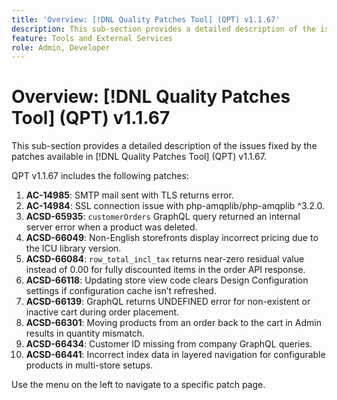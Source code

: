 ```yaml
---
title: 'Overview: [!DNL Quality Patches Tool] (QPT) v1.1.67'
description: This sub-section provides a detailed description of the issues fixed by the patches available in [!DNL Quality Patches Tool] (QPT) v1.1.67.
feature: Tools and External Services
role: Admin, Developer
---
```

# Overview: [!DNL Quality Patches Tool] (QPT) v1.1.67

This sub-section provides a detailed description of the issues fixed by the patches available in [!DNL Quality Patches Tool] (QPT) v1.1.67.

QPT v1.1.67 includes the following patches:
1. **AC-14985**: SMTP mail sent with TLS returns error.
1. **AC-14984**: SSL connection issue with php-amqplib/php-amqplib ^3.2.0.
1. **ACSD-65935**: `customerOrders` GraphQL query returned an internal server error when a product was deleted.
1. **ACSD-66049**: Non-English storefronts display incorrect pricing due to the ICU library version.
1. **ACSD-66084**: `row_total_incl_tax` returns near-zero residual value instead of 0.00 for fully discounted items in the order API response.
1. **ACSD-66118**: Updating store view code clears Design Configuration settings if configuration cache isn’t refreshed.
1. **ACSD-66139**: GraphQL returns UNDEFINED error for non-existent or inactive cart during order placement.
1. **ACSD-66301**: Moving products from an order back to the cart in Admin results in quantity mismatch.
1. **ACSD-66434**: Customer ID missing from company GraphQL queries.
1. **ACSD-66441**: Incorrect index data in layered navigation for configurable products in multi-store setups.

Use the menu on the left to navigate to a specific patch page.
